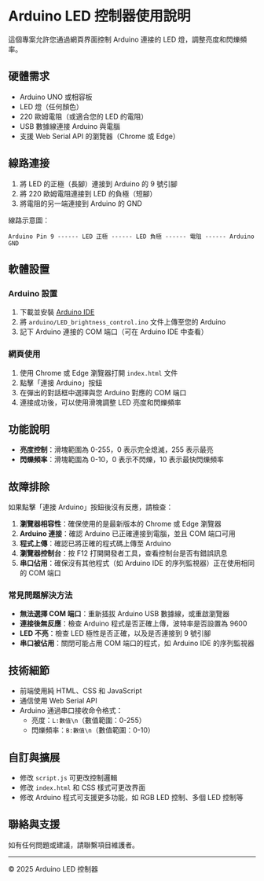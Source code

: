 # Arduino LED 控制器使用說明

這個專案允許您通過網頁界面控制 Arduino 連接的 LED 燈，調整亮度和閃爍頻率。

## 硬體需求

- Arduino UNO 或相容板
- LED 燈（任何顏色）
- 220 歐姆電阻（或適合您的 LED 的電阻）
- USB 數據線連接 Arduino 與電腦
- 支援 Web Serial API 的瀏覽器（Chrome 或 Edge）

## 線路連接

1. 將 LED 的正極（長腳）連接到 Arduino 的 9 號引腳
2. 將 220 歐姆電阻連接到 LED 的負極（短腳）
3. 將電阻的另一端連接到 Arduino 的 GND

線路示意圖：
```
Arduino Pin 9 ------ LED 正極 ------ LED 負極 ------ 電阻 ------ Arduino GND
```

## 軟體設置

### Arduino 設置

1. 下載並安裝 [Arduino IDE](https://www.arduino.cc/en/software)
2. 將 `arduino/LED_brightness_control.ino` 文件上傳至您的 Arduino
3. 記下 Arduino 連接的 COM 端口（可在 Arduino IDE 中查看）

### 網頁使用

1. 使用 Chrome 或 Edge 瀏覽器打開 `index.html` 文件
2. 點擊「連接 Arduino」按鈕
3. 在彈出的對話框中選擇與您 Arduino 對應的 COM 端口
4. 連接成功後，可以使用滑塊調整 LED 亮度和閃爍頻率

## 功能說明

- **亮度控制**：滑塊範圍為 0-255，0 表示完全熄滅，255 表示最亮
- **閃爍頻率**：滑塊範圍為 0-10，0 表示不閃爍，10 表示最快閃爍頻率

## 故障排除

如果點擊「連接 Arduino」按鈕後沒有反應，請檢查：

1. **瀏覽器相容性**：確保使用的是最新版本的 Chrome 或 Edge 瀏覽器
2. **Arduino 連接**：確認 Arduino 已正確連接到電腦，並且 COM 端口可用
3. **程式上傳**：確認已將正確的程式碼上傳至 Arduino
4. **瀏覽器控制台**：按 F12 打開開發者工具，查看控制台是否有錯誤訊息
5. **串口佔用**：確保沒有其他程式（如 Arduino IDE 的序列監視器）正在使用相同的 COM 端口

### 常見問題解決方法

- **無法選擇 COM 端口**：重新插拔 Arduino USB 數據線，或重啟瀏覽器
- **連接後無反應**：檢查 Arduino 程式是否正確上傳，波特率是否設置為 9600
- **LED 不亮**：檢查 LED 極性是否正確，以及是否連接到 9 號引腳
- **串口被佔用**：關閉可能占用 COM 端口的程式，如 Arduino IDE 的序列監視器

## 技術細節

- 前端使用純 HTML、CSS 和 JavaScript
- 通信使用 Web Serial API
- Arduino 通過串口接收命令格式：
  - 亮度：`L:數值\n`（數值範圍：0-255）
  - 閃爍頻率：`B:數值\n`（數值範圍：0-10）

## 自訂與擴展

- 修改 `script.js` 可更改控制邏輯
- 修改 `index.html` 和 CSS 樣式可更改界面
- 修改 Arduino 程式可支援更多功能，如 RGB LED 控制、多個 LED 控制等

## 聯絡與支援

如有任何問題或建議，請聯繫項目維護者。

---

© 2025 Arduino LED 控制器
